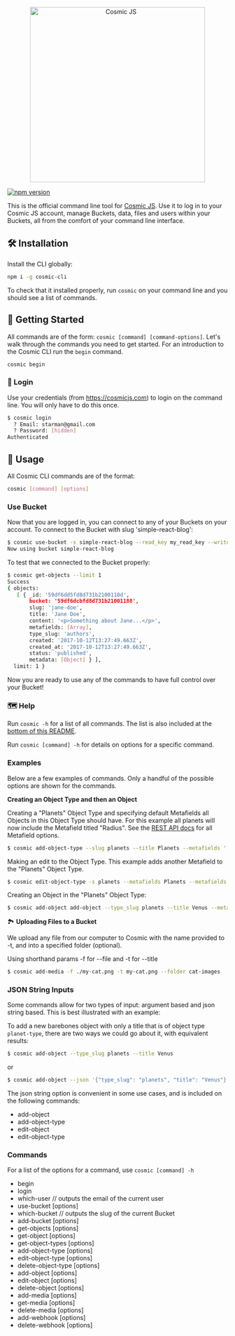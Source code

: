 <p align="center">
  <a href="https://cosmicjs.com"><img src="https://cosmic-s3.imgix.net/e18557d0-f3fc-11e7-b948-afa0abf2fc70-cosmicjs-logo.png?w=900" alt="Cosmic JS" width="400"></a>
</p>

[![npm version](https://badge.fury.io/js/cosmic-cli.svg)](https://www.npmjs.com/package/cosmic-cli)

This is the official command line tool for [Cosmic JS](https://cosmicjs.com).  Use it to log in to your Cosmic JS account, manage Buckets, data, files and users within your Buckets, all from the comfort of your command line interface.

## 🛠️ Installation

Install the CLI globally:

```bash
npm i -g cosmic-cli
```

To check that it installed properly, run `cosmic` on your command line and you should see a list of commands.

## 🏁 Getting Started

All commands are of the form: `cosmic [command] [command-options]`. Let's walk through the commands you need to
get started.  For an introduction to the Cosmic CLI run the `begin` command.
```bash
cosmic begin
```


### 🔐 Login

Use your credentials (from https://cosmicjs.com) to login on the command line. You will only have to do this once.

```bash
$ cosmic login
  ? Email: starman@gmail.com
  ? Password: [hidden]
Authenticated
```

## 🚀 Usage

All Cosmic CLI commands are of the format:

```bash
cosmic [command] [options]
```


### Use Bucket

Now that you are logged in, you can connect to any of your Buckets on your account. To connect to the Bucket with slug 'simple-react-blog':

```bash
$ cosmic use-bucket -s simple-react-blog --read_key my_read_key --write_key my_write_key
Now using bucket simple-react-blog
```

To test that we connected to the Bucket properly:

```bash
$ cosmic get-objects --limit 1
Success
{ objects: 
   [ { _id: '59df6dd5fd8d731b2100118d',
       bucket: '59df6dcbfd8d731b21001188',
       slug: 'jane-doe',
       title: 'Jane Doe',
       content: '<p>Something about Jane...</p>',
       metafields: [Array],
       type_slug: 'authors',
       created: '2017-10-12T13:27:49.663Z',
       created_at: '2017-10-12T13:27:49.663Z',
       status: 'published',
       metadata: [Object] } ],
  limit: 1 }
```

Now you are ready to use any of the commands to have full control over your Bucket!


### 🗺 Help

Run `cosmic -h` for a list of all commands. The list is also included at the [bottom of this README](https://github.com/cosmicjs/cosmic-cli#commands).

Run `cosmic [command] -h` for details on options for a specific command.

### Examples

Below are a few examples of commands. Only a handful of the possible options are shown for the commands.

**Creating an Object Type and then an Object**

Creating a "Planets" Object Type and specifying default Metafields all Objects in this Object Type should have.  For this example all planets will now include the Metafield titled "Radius".  See the [REST API docs](https://cosmicjs.github.io/rest-api-docs/?javascript#metafields) for all Metafield options.
```bash
$ cosmic add-object-type --slug planets --title Planets --metafields '[{"title": "Radius","type":"text", "key": "radius"}]'
```

Making an edit to the Object Type.  This example adds another Metafield to the "Planets" Object Type.
```bash
$ cosmic edit-object-type -s planets --metafields Planets --metafields '[{"title": "Radius","type":"text", "key": "radius"}{"title": "Distance from Sun","type":"text", "key": "distance_from_sun"}]'
```

Creating an Object in the "Planets" Object Type:
```bash
$ cosmic add-object add-object --type_slug planets --title Venus --metafields '[{"title": "Radius","type":"text", "key": "radius", "value": "3,760 miles"}{"title": "Distance from Sun","type":"text", "key": "distance_from_sun", "value": "67.24 million miles"}]'
```

🏞 **Uploading Files to a Bucket**

We upload any file from our computer to Cosmic with the name provided to -t, and into a specified folder (optional).

Using shorthand params -f for --file and -t for --title
```bash
$ cosmic add-media -f ./my-cat.png -t my-cat.png --folder cat-images
```

### JSON String Inputs

Some commands allow for two types of input: argument based and json string based. This is best illustrated with an example:

To add a new barebones object with only a title that is of object type `planet-type`, there are two ways we could go about it, with equivalent results:

```bash
$ cosmic add-object --type_slug planets --title Venus
```

or

```bash
$ cosmic add-object --json '{"type_slug": "planets", "title": "Venus"}'
```

The json string option is convenient in some use cases, and is included on the following commands:

*   add-object
*   add-object-type
*   edit-object
*   edit-object-type


### Commands

For a list of the options for a command, use `cosmic [command] -h`

*   begin
*   login
*   which-user // outputs the email of the current user 
*   use-bucket \[options\]
*   which-bucket // outputs the slug of the current Bucket
*   add-bucket \[options\]
*   get-objects \[options\]
*   get-object \[options\]
*   get-object-types \[options\]
*   add-object-type \[options\]
*   edit-object-type \[options\]
*   delete-object-type \[options\]
*   add-object \[options\]
*   edit-object \[options\]
*   delete-object \[options\]
*   add-media \[options\]
*   get-media \[options\]
*   delete-media \[options\]
*   add-webhook \[options\]
*   delete-webhook \[options\]
